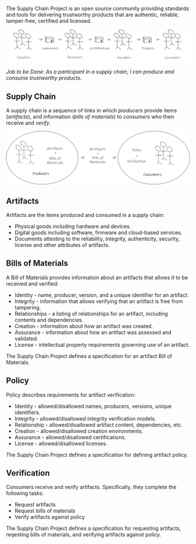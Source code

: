 The Supply Chain Project is an open source community providing standards and tools for delivering trustworthy products that are authentic, reliable, tamper-free, certified and licensed.

![Supply Chain Project Overview](SupplyChainProjectOverview.png)

_Job to be Done: As a participant in a supply chain, I can produce and consume trustworthy products._

## Supply Chain

A supply chain is a sequence of links in which _producers_ provide items (_artifacts_), and information (_bills of materials_) to _consumers_ who then receive and _verify_.

![Supply Chain Project Concepts](SupplyChainProjectConcepts.png)

## Artifacts
Artifacts are the items produced and consumed in a supply chain:

* Physical goods including hardware and devices.
* Digital goods including software, firmware and cloud-based services.
* Documents attesting to the reliability, integrity, authenticity, security, license and other attributes of artifacts.

## Bills of Materials
A Bill of Materials provides information about an artifacts that allows it to be received and verified:

* Identity - name, producer, version, and a unique identifier for an artifact.
* Integrity - information that allows verifying that an artifact is free from tampering.
* Relationships - a listing of relationships for an artifact, including contents and dependencies.
* Creation - information about how an artifact was created.
* Assurance - information about how an artifact was assessed and validated.
* License - intellectual property requirements governing use of an artifact.

The Supply Chain Project defines a specification for an artifact Bill of Materials.

## Policy

Policy describes requirements for artifact verification:

* Identity - allowed/disallowed names, producers, versions, unique identifiers.
* Integrity - allowed/disallowed integrity verification models.
* Relationship - allowed/disallowed artifact content, dependencies, etc.
* Creation - allowed/disallowed creation environments.
* Assurance - allowed/disallowed certifications.
* License - allowed/disallowed licenses.

The Supply Chain Project defines a specification for defining artifact policy.

## Verification

Consumers receive and verify artifacts. Specifically, they complete the following tasks:

* Request artifacts
* Request bills of materials
* Verify artifacts against policy

The Supply Chain Project defines a specification for requesting artifacts, reqesting bills of materials, and verifying artifacts against policy.

